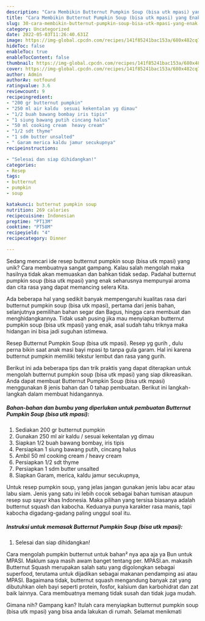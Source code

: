 ```yaml
---
description: "Cara Membikin Butternut Pumpkin Soup (bisa utk mpasi) yang Enak"
title: "Cara Membikin Butternut Pumpkin Soup (bisa utk mpasi) yang Enak"
slug: 30-cara-membikin-butternut-pumpkin-soup-bisa-utk-mpasi-yang-enak
category: Uncategorized
date: 2022-05-03T11:26:40.631Z
image: https://img-global.cpcdn.com/recipes/141f85241bac153a/680x482cq70/butternut-pumpkin-soup-bisa-utk-mpasi-foto-resep-utama.jpg
hideToc: false
enableToc: true
enableTocContent: false
thumbnail: https://img-global.cpcdn.com/recipes/141f85241bac153a/680x482cq70/butternut-pumpkin-soup-bisa-utk-mpasi-foto-resep-utama.jpg
cover: https://img-global.cpcdn.com/recipes/141f85241bac153a/680x482cq70/butternut-pumpkin-soup-bisa-utk-mpasi-foto-resep-utama.jpg
author: Admin
authorAv: notfound
ratingvalue: 3.6
reviewcount: 9
recipeingredient:
- "200 gr butternut pumpkin"
- "250 ml air kaldu  sesuai kekentalan yg dimau"
- "1/2 buah bawang bombay iris tipis"
- "1 siung bawang putih cincang halus"
- "50 ml cooking cream  heavy cream"
- "1/2 sdt thyme"
- "1 sdm butter unsalted"
- " Garam merica kaldu jamur secukupnya"
recipeinstructions:

- "Selesai dan siap dihidangkan!"
categories:
- Resep
tags:
- butternut
- pumpkin
- soup

katakunci: butternut pumpkin soup 
nutrition: 269 calories
recipecuisine: Indonesian
preptime: "PT13M"
cooktime: "PT58M"
recipeyield: "4"
recipecategory: Dinner

---
```





Sedang mencari ide resep butternut pumpkin soup (bisa utk mpasi) yang unik? Cara membuatnya sangat gampang. Kalau salah mengolah maka hasilnya tidak akan memuaskan dan bahkan tidak sedap. Padahal butternut pumpkin soup (bisa utk mpasi) yang enak seharusnya mempunyai aroma dan cita rasa yang dapat memancing selera Kita.





Ada beberapa hal yang sedikit banyak mempengaruhi kualitas rasa dari butternut pumpkin soup (bisa utk mpasi), pertama dari jenis bahan, selanjutnya pemilihan bahan segar dan Bagus, hingga cara membuat dan menghidangkannya. Tidak usah pusing jika mau menyiapkan butternut pumpkin soup (bisa utk mpasi) yang enak,      asal sudah tahu triknya maka hidangan ini bisa jadi suguhan istimewa.














Resep Butternut Pumpkin Soup (bisa utk mpasi). Resep yg gurih , dulu perna bikin saat anak masi bayi mpasi tp tanpa gula garam. Hal ini karena butternut pumpkin memiliki tekstur lembut dan rasa yang gurih.






Berikut ini ada beberapa tips dan trik praktis yang dapat diterapkan untuk mengolah butternut pumpkin soup (bisa utk mpasi) yang siap dikreasikan. Anda dapat membuat Butternut Pumpkin Soup (bisa utk mpasi) menggunakan 8 jenis bahan dan 0 tahap pembuatan. Berikut ini langkah-langkah dalam membuat hidangannya.

<!--inarticleads1-->

##### Bahan-bahan dan bumbu yang diperlukan untuk pembuatan Butternut Pumpkin Soup (bisa utk mpasi):

1. Sediakan 200 gr butternut pumpkin
1. Gunakan 250 ml air kaldu / sesuai kekentalan yg dimau
1. Siapkan 1/2 buah bawang bombay, iris tipis
1. Persiapkan 1 siung bawang putih, cincang halus
1. Ambil 50 ml cooking cream / heavy cream
1. Persiapkan 1/2 sdt thyme
1. Persiapkan 1 sdm butter unsalted
1. Siapkan  Garam, merica, kaldu jamur secukupnya,


Untuk resep pumpkin soup, yang jelas jangan gunakan jenis labu acar atau labu siam. Jenis yang satu ini lebih cocok sebagai bahan tumisan ataupun resep sup sayur khas Indonesia. Maka pilihan yang tersisa biasanya adalah butternut squash dan kabocha. Keduanya punya karakter rasa manis, tapi kabocha digadang-gadang paling unggul soal itu. 

<!--inarticleads2-->

##### Instruksi untuk memasak Butternut Pumpkin Soup (bisa utk mpasi):


1. Selesai dan siap dihidangkan!

Cara mengolah pumpkin butternut untuk bahan² nya apa aja ya Bun untuk MPASI. Maklum saya masih awam banget tentang per. MPASI.an. makasih Butternut Squash merupakan salah satu yang digolongkan sebagai superfood, terutama untuk dijadikan sebagai makanan pendamping asi atau MPASI. Bagaimana tidak, butternut squash mengandung banyak zat yang dibutuhkan oleh bayi seperti protein, fosfor, kalsium dan karbohidrat dan zat baik lainnya. Cara membuatnya memang tidak susah dan tidak juga mudah. 

Gimana nih? Gampang kan? Itulah cara menyiapkan butternut pumpkin soup (bisa utk mpasi) yang bisa anda lakukan di rumah. Selamat menikmati
